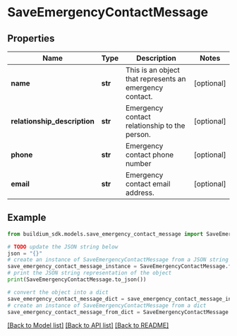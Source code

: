 # SaveEmergencyContactMessage


## Properties

Name | Type | Description | Notes
------------ | ------------- | ------------- | -------------
**name** | **str** | This is an object that represents an emergency contact. | [optional] 
**relationship_description** | **str** | Emergency contact relationship to the person. | [optional] 
**phone** | **str** | Emergency contact phone number | [optional] 
**email** | **str** | Emergency contact email address. | [optional] 

## Example

```python
from buildium_sdk.models.save_emergency_contact_message import SaveEmergencyContactMessage

# TODO update the JSON string below
json = "{}"
# create an instance of SaveEmergencyContactMessage from a JSON string
save_emergency_contact_message_instance = SaveEmergencyContactMessage.from_json(json)
# print the JSON string representation of the object
print(SaveEmergencyContactMessage.to_json())

# convert the object into a dict
save_emergency_contact_message_dict = save_emergency_contact_message_instance.to_dict()
# create an instance of SaveEmergencyContactMessage from a dict
save_emergency_contact_message_from_dict = SaveEmergencyContactMessage.from_dict(save_emergency_contact_message_dict)
```
[[Back to Model list]](../README.md#documentation-for-models) [[Back to API list]](../README.md#documentation-for-api-endpoints) [[Back to README]](../README.md)


